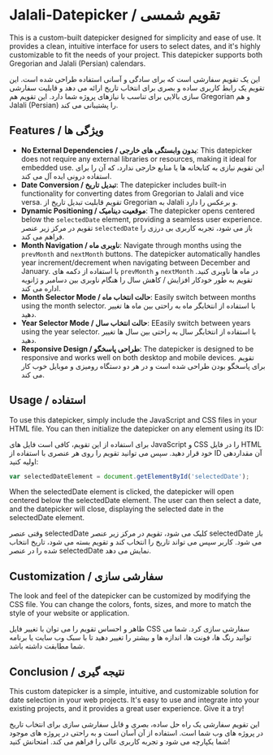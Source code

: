 # Jalali-Datepicker / تقویم شمسی

This is a custom-built datepicker designed for simplicity and ease of use. It provides a clean, intuitive interface for users to select dates, and it's highly customizable to fit the needs of your project. This datepicker supports both Gregorian and Jalali (Persian) calendars.

این یک تقویم سفارشی است که برای سادگی و آسانی استفاده طراحی شده است. این تقویم یک رابط کاربری ساده و بصری برای انتخاب تاریخ ارائه می دهد و قابلیت سفارشی سازی بالایی برای تناسب با نیازهای پروژه شما دارد. این تقویم هم Gregorian و هم Jalali (Persian) را پشتیبانی می کند.

## Features / ویژگی ها

- **No External Dependencies / بدون وابستگی های خارجی**: This datepicker does not require any external libraries or resources, making it ideal for embedded use. این تقویم نیازی به کتابخانه ها یا منابع خارجی ندارد، که آن را برای استفاده درونی ایده آل می کند.
- **Date Conversion / تبدیل تاریخ**: The datepicker includes built-in functionality for converting dates from Gregorian to Jalali and vice versa. تقویم قابلیت تبدیل تاریخ از Gregorian به Jalali و برعکس را دارد.
- **Dynamic Positioning / موقعیت دینامیک**: The datepicker opens centered below the `selectedDate` element, providing a seamless user experience. تقویم در مرکز زیر عنصر `selectedDate` باز می شود، تجربه کاربری بی درزی را فراهم می کند.
- **Month Navigation / ناوبری ماه**: Navigate through months using the `prevMonth` and `nextMonth` buttons. The datepicker automatically handles year increment/decrement when navigating between December and January. با استفاده از دکمه های `prevMonth` و `nextMonth` در ماه ها ناوبری کنید. تقویم به طور خودکار افزایش / کاهش سال را هنگام ناوبری بین دسامبر و ژانویه اداره می کند.
- **Month Selector Mode / حالت انتخاب ماه**: Easily switch between months using the month selector. با استفاده از انتخابگر ماه به راحتی بین ماه ها تغییر دهید.
- **Year Selector Mode / حالت انتخاب سال**: EEasily switch between years using the year selector. با استفاده از انتخابگر سال به راحتی بین سال ها تغییر دهید.
- **Responsive Design / طراحی پاسخگو**: The datepicker is designed to be responsive and works well on both desktop and mobile devices. تقویم برای پاسخگو بودن طراحی شده است و در هر دو دستگاه رومیزی و موبایل خوب کار می کند.

## Usage / استفاده

To use this datepicker, simply include the JavaScript and CSS files in your HTML file. You can then initialize the datepicker on any element using its ID:

برای استفاده از این تقویم، کافی است فایل های JavaScript و CSS را در فایل HTML خود قرار دهید. سپس می توانید تقویم را روی هر عنصری با استفاده از ID آن مقداردهی اولیه کنید:

```javascript
var selectedDateElement = document.getElementById('selectedDate');
```
When the selectedDate element is clicked, the datepicker will open centered below the selectedDate element. The user can then select a date, and the datepicker will close, displaying the selected date in the selectedDate element.

وقتی عنصر selectedDate کلیک می شود، تقویم در مرکز زیر عنصر selectedDate باز می شود. کاربر سپس می تواند تاریخ را انتخاب کند و تقویم بسته می شود، تاریخ انتخاب شده را در عنصر selectedDate نمایش می دهد.
## Customization / سفارشی سازی

The look and feel of the datepicker can be customized by modifying the CSS file. You can change the colors, fonts, sizes, and more to match the style of your website or application.

ظاهر و احساس تقویم را می توان با تغییر فایل CSS سفارشی سازی کرد. شما می توانید رنگ ها، فونت ها، اندازه ها و بیشتر را تغییر دهید تا با سبک وب سایت یا برنامه شما مطابقت داشته باشد.

## Conclusion / نتیجه گیری

This custom datepicker is a simple, intuitive, and customizable solution for date selection in your web projects. It's easy to use and integrate into your existing projects, and it provides a great user experience. Give it a try!

این تقویم سفارشی یک راه حل ساده، بصری و قابل سفارشی سازی برای انتخاب تاریخ در پروژه های وب شما است. استفاده از آن آسان است و به راحتی در پروژه های موجود شما یکپارچه می شود و تجربه کاربری عالی را فراهم می کند. امتحانش کنید!
